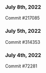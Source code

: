 ### July 8th, 2022

Commit #217085

### July 5th, 2022

Commit #314353


### July 4th, 2022

Commit #72281
